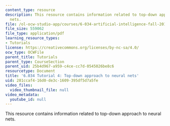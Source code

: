 ```yaml
---
content_type: resource
description: This resource contains information related to top-down approach to neural
  nets.
file: /ol-ocw-studio-app/courses/6-034-artificial-intelligence-fall-2010/281ccaf416d0de3c1609395df5d7a5fe_MIT6_034F10_tutor04.pdf
file_size: 559062
file_type: application/pdf
learning_resource_types:
- Tutorials
license: https://creativecommons.org/licenses/by-nc-sa/4.0/
ocw_type: OCWFile
parent_title: Tutorials
parent_type: CourseSection
parent_uid: 25b4d967-a959-c4ce-cc7d-0545026be8c6
resourcetype: Document
title: '6.034 Tutorial 4: Top-down approach to neural nets'
uid: 281ccaf4-16d0-de3c-1609-395df5d7a5fe
video_files:
  video_thumbnail_file: null
video_metadata:
  youtube_id: null
---
```

This resource contains information related to top-down approach to neural nets.